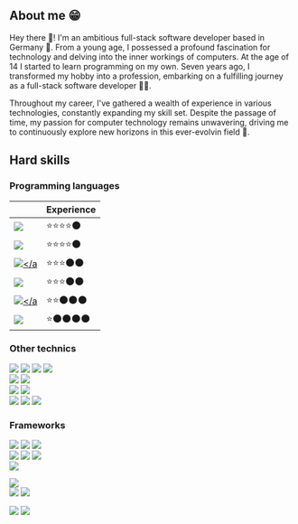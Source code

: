 ## About me 😁
Hey there 🙌! I'm an ambitious full-stack software developer based in Germany 🍺.
From a young age, I possessed a profound fascination for technology and delving into the inner workings of computers.
At the age of 14 I started to learn programming on my own. 
Seven years ago, I transformed my hobby into a profession, embarking on a fulfilling journey as a full-stack software developer 🧑‍💻.

Throughout my career, I've gathered a wealth of experience in various technologies, constantly expanding my skill set.
Despite the passage of time, my passion for computer technology remains unwavering, driving me to continuously explore new horizons in this ever-evolvin field 💪.

## Hard skills

### Programming languages
|                                                                                                                        |Experience    |
|------------------------------------------------------------------------------------------------------------------------|--------------|
|<a href="#">![](https://img.shields.io/badge/C%23-239120?style=for-the-badge&logo=c-sharp&logoColor=white)</a>          |⭐⭐⭐⭐🌑  |
|<a href="#">![](https://img.shields.io/badge/JavaScript-F7DF1E?style=for-the-badge&logo=javascript&logoColor=black)</a> |⭐⭐⭐⭐🌑  |
|<a href="#">![](https://img.shields.io/badge/PHP-777BB4?style=for-the-badge&logo=php&logoColor=white)</a                |⭐⭐⭐🌑🌑  |
|<a href="#">![](https://img.shields.io/badge/-TypeScript-777BB4?style=for-the-badge&logo=typescript&color=white)</a>    |⭐⭐⭐🌑🌑  |
|<a href="#">![](https://img.shields.io/badge/Java-ED8B00?style=for-the-badge&logo=java&logoColor=white)</a              |⭐⭐🌑🌑🌑  |
|<a href="#">![](https://img.shields.io/badge/Python-3776AB?style=for-the-badge&logo=python&logoColor=white)</a>         |⭐🌑🌑🌑🌑  |

### Other technics
<a href="#">![](https://img.shields.io/badge/HTML5-E34F26?style=for-the-badge&logo=html5&logoColor=white)</a>
<a href="#">![](https://img.shields.io/badge/CSS3-1572B6?style=for-the-badge&logo=css3&logoColor=white)</a>
<a href="#">![](https://img.shields.io/badge/XML-1572B6?style=for-the-badge&logo=xml&logoColor=white)</a>
<a href="#">![](https://img.shields.io/badge/JSON-ED8B00?style=for-the-badge&logo=json&logoColor=white)</a><br />
<a href="#">![](https://img.shields.io/badge/MSSQL-3776AB?style=for-the-badge&logo=mssql&logoColor=white)</a>
<a href="#">![](https://img.shields.io/badge/Oracle-EE0004?style=for-the-badge&logo=oracle&logoColor=white)</a><br />
<a href="#">![](https://img.shields.io/badge/Docker-3776AB?style=for-the-badge&logo=docker&logoColor=white)</a>
<a href="#">![](https://img.shields.io/badge/UiPath-FA4616?style=for-the-badge&logo=uipath&logoColor=white)</a><br />
<a href="#">![](https://img.shields.io/badge/Git-DE4C36?style=for-the-badge&logo=git&logoColor=white)</a>
<a href="#">![](https://img.shields.io/badge/GitLab-FC6D26?style=for-the-badge&logo=gitlab&logoColor=white)</a>
<a href="#">![](https://img.shields.io/badge/TFS-3776AB?style=for-the-badge&logo=tfs&logoColor=white)</a><br />

### Frameworks
<a href="#">![](https://img.shields.io/badge/.Net_Core-5C2D91?style=for-the-badge)</a>
<a href="#">![](https://img.shields.io/badge/WPF-3776AB?style=for-the-badge)</a>
<a href="#">![](https://img.shields.io/badge/Windows_Forms-008272?style=for-the-badge)</a><br />
<a href="#">![](https://img.shields.io/badge/Angular-DD0031?style=for-the-badge&logo=angular)</a>
<a href="#">![](https://img.shields.io/badge/Symfony-black?style=for-the-badge&logo=symfony)</a>
<a href="#">![](https://img.shields.io/badge/Ext_Js-3776AB?style=for-the-badge)</a><br />
<a href="#">![](https://img.shields.io/badge/UiPath_Activities-FA4616?style=for-the-badge)</a>

<a href="#">![](http://github-profile-summary-cards.vercel.app/api/cards/profile-details?username=R0binSmit&theme=city_lights)</a><br />
<a href="#">![](https://github-readme-stats.vercel.app/api/top-langs/?username=R0binSmit&langs_count=5&theme=city_lights)</a>
<a href="#">![](http://github-profile-summary-cards.vercel.app/api/cards/stats?username=R0binSmit&theme=city_lights)</a>


<a href="https://www.linkedin.com/in/robin-smit-b0ba7317b">![](https://img.shields.io/badge/Linked_In-3776AB?style=for-the-badge&logo=linkedin&logoColor=white&link=https://www.linkedin.com/in/robin-smit-b0ba7317b/)</a>
<a href="https://www.xing.com/profile/Robin_Smit3">![](https://img.shields.io/badge/Xing-026466?style=for-the-badge&logo=xing&logoColor=white)</a>

